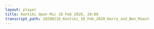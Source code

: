 ```yaml
---
layout: player
title: Kontiki Open Mic 18 Feb 2020, 20:00
transcript_path: 20200218_Kontiki_18_Feb_2020_Harry_and_Ben_Roast
---
```

